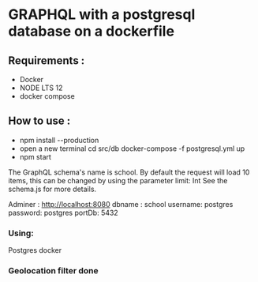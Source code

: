 # GRAPHQL with a postgresql database on a dockerfile

## Requirements :

- Docker
- NODE LTS 12
- docker compose

## How to use :

- npm install --production
- open a new terminal cd src/db docker-compose -f postgresql.yml up
- npm start

The GraphQL schema's name is school.
By default the request will load 10 items, this can be changed by using the parameter limit: Int
See the schema.js for more details.

Adminer : <http://localhost:8080>
dbname : school
username: postgres
password: postgres
portDb: 5432

### Using:

Postgres
docker

### Geolocation filter done
